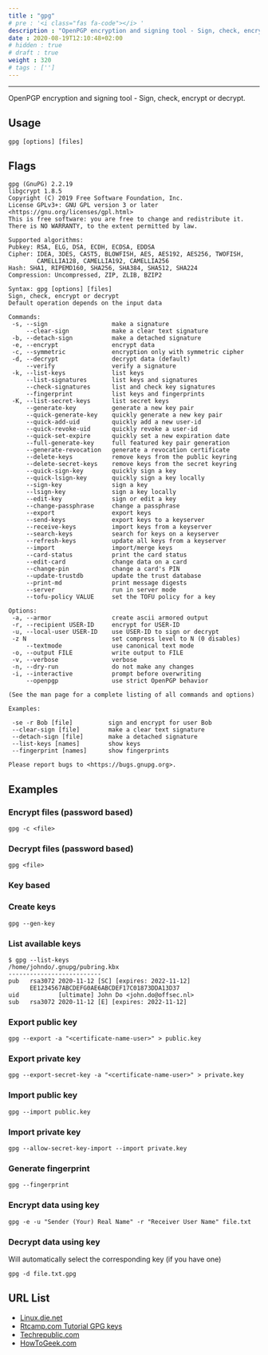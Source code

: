 ```yaml
---
title : "gpg"
# pre : '<i class="fas fa-code"></i> '
description : "OpenPGP encryption and signing tool - Sign, check, encrypt or decrypt."
date : 2020-08-19T12:10:48+02:00
# hidden : true
# draft : true
weight : 320
# tags : ['']
---
```


---

OpenPGP encryption and signing tool - Sign, check, encrypt or decrypt.

## Usage

```plain
gpg [options] [files]
```

## Flags

```plain
gpg (GnuPG) 2.2.19
libgcrypt 1.8.5
Copyright (C) 2019 Free Software Foundation, Inc.
License GPLv3+: GNU GPL version 3 or later <https://gnu.org/licenses/gpl.html>
This is free software: you are free to change and redistribute it.
There is NO WARRANTY, to the extent permitted by law.

Supported algorithms:
Pubkey: RSA, ELG, DSA, ECDH, ECDSA, EDDSA
Cipher: IDEA, 3DES, CAST5, BLOWFISH, AES, AES192, AES256, TWOFISH,
        CAMELLIA128, CAMELLIA192, CAMELLIA256
Hash: SHA1, RIPEMD160, SHA256, SHA384, SHA512, SHA224
Compression: Uncompressed, ZIP, ZLIB, BZIP2

Syntax: gpg [options] [files]
Sign, check, encrypt or decrypt
Default operation depends on the input data

Commands:
 -s, --sign                  make a signature
     --clear-sign            make a clear text signature
 -b, --detach-sign           make a detached signature
 -e, --encrypt               encrypt data
 -c, --symmetric             encryption only with symmetric cipher
 -d, --decrypt               decrypt data (default)
     --verify                verify a signature
 -k, --list-keys             list keys
     --list-signatures       list keys and signatures
     --check-signatures      list and check key signatures
     --fingerprint           list keys and fingerprints
 -K, --list-secret-keys      list secret keys
     --generate-key          generate a new key pair
     --quick-generate-key    quickly generate a new key pair
     --quick-add-uid         quickly add a new user-id
     --quick-revoke-uid      quickly revoke a user-id
     --quick-set-expire      quickly set a new expiration date
     --full-generate-key     full featured key pair generation
     --generate-revocation   generate a revocation certificate
     --delete-keys           remove keys from the public keyring
     --delete-secret-keys    remove keys from the secret keyring
     --quick-sign-key        quickly sign a key
     --quick-lsign-key       quickly sign a key locally
     --sign-key              sign a key
     --lsign-key             sign a key locally
     --edit-key              sign or edit a key
     --change-passphrase     change a passphrase
     --export                export keys
     --send-keys             export keys to a keyserver
     --receive-keys          import keys from a keyserver
     --search-keys           search for keys on a keyserver
     --refresh-keys          update all keys from a keyserver
     --import                import/merge keys
     --card-status           print the card status
     --edit-card             change data on a card
     --change-pin            change a card's PIN
     --update-trustdb        update the trust database
     --print-md              print message digests
     --server                run in server mode
     --tofu-policy VALUE     set the TOFU policy for a key

Options:
 -a, --armor                 create ascii armored output
 -r, --recipient USER-ID     encrypt for USER-ID
 -u, --local-user USER-ID    use USER-ID to sign or decrypt
 -z N                        set compress level to N (0 disables)
     --textmode              use canonical text mode
 -o, --output FILE           write output to FILE
 -v, --verbose               verbose
 -n, --dry-run               do not make any changes
 -i, --interactive           prompt before overwriting
     --openpgp               use strict OpenPGP behavior

(See the man page for a complete listing of all commands and options)

Examples:

 -se -r Bob [file]          sign and encrypt for user Bob
 --clear-sign [file]        make a clear text signature
 --detach-sign [file]       make a detached signature
 --list-keys [names]        show keys
 --fingerprint [names]      show fingerprints

Please report bugs to <https://bugs.gnupg.org>.
```

## Examples

### Encrypt files (password based)

```plain
gpg -c <file>
```

### Decrypt files  (password based)

```plain
gpg <file>
```

### Key based

### Create keys

```plain
gpg --gen-key
```

### List available keys

```plain
$ gpg --list-keys
/home/johndo/.gnupg/pubring.kbx
--------------------------
pub   rsa3072 2020-11-12 [SC] [expires: 2022-11-12]
      EE1234567ABCDEFG0AE6ABCDEF17C01873DDA13D37
uid           [ultimate] John Do <john.do@offsec.nl>
sub   rsa3072 2020-11-12 [E] [expires: 2022-11-12]
```

### Export public key

```plain
gpg --export -a "<certificate-name-user>" > public.key
```

### Export private key

```plain
gpg --export-secret-key -a "<certificate-name-user>" > private.key
```

### Import public key

```plain
gpg --import public.key
```

### Import private key

```plain
gpg --allow-secret-key-import --import private.key
```

### Generate fingerprint

```plain
gpg --fingerprint
```

### Encrypt data using key

```plain
gpg -e -u "Sender (Your) Real Name" -r "Receiver User Name" file.txt
```

### Decrypt data using key

Will automatically select the corresponding key (if you have one)

```plain
gpg -d file.txt.gpg
```

## URL List

- [Linux.die.net](https://linux.die.net/man/1/gpg)
- [Rtcamp.com Tutorial GPG keys](https://rtcamp.com/tutorials/linux/gpg-keys/)
- [Techrepublic.com](https://www.techrepublic.com/article/how-to-easily-encryptdecrypt-a-file-in-linux-with-gpg/)
- [HowToGeek.com](https://www.howtogeek.com/427982/how-to-encrypt-and-decrypt-files-with-gpg-on-linux/)
